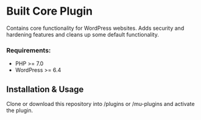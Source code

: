 # Built Core Plugin
Contains core functionality for WordPress websites. Adds security and hardening features and cleans up some default functionality.

### Requirements:
- PHP >= 7.0
- WordPress >= 6.4

## Installation & Usage
Clone or download this repository into /plugins or /mu-plugins and activate the plugin.
